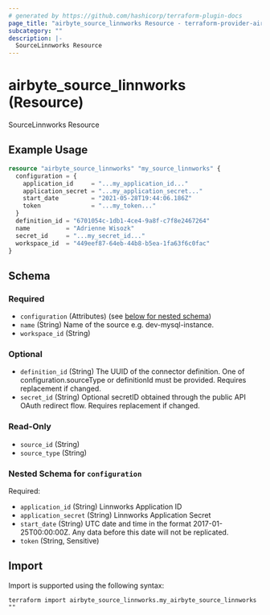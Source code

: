 ```yaml
---
# generated by https://github.com/hashicorp/terraform-plugin-docs
page_title: "airbyte_source_linnworks Resource - terraform-provider-airbyte"
subcategory: ""
description: |-
  SourceLinnworks Resource
---
```


# airbyte_source_linnworks (Resource)

SourceLinnworks Resource

## Example Usage

```terraform
resource "airbyte_source_linnworks" "my_source_linnworks" {
  configuration = {
    application_id     = "...my_application_id..."
    application_secret = "...my_application_secret..."
    start_date         = "2021-05-28T19:44:06.186Z"
    token              = "...my_token..."
  }
  definition_id = "6701054c-1db1-4ce4-9a8f-c7f8e2467264"
  name          = "Adrienne Wisozk"
  secret_id     = "...my_secret_id..."
  workspace_id  = "449eef87-64eb-44b8-b5ea-1fa63f6c0fac"
}
```

<!-- schema generated by tfplugindocs -->
## Schema

### Required

- `configuration` (Attributes) (see [below for nested schema](#nestedatt--configuration))
- `name` (String) Name of the source e.g. dev-mysql-instance.
- `workspace_id` (String)

### Optional

- `definition_id` (String) The UUID of the connector definition. One of configuration.sourceType or definitionId must be provided. Requires replacement if changed.
- `secret_id` (String) Optional secretID obtained through the public API OAuth redirect flow. Requires replacement if changed.

### Read-Only

- `source_id` (String)
- `source_type` (String)

<a id="nestedatt--configuration"></a>
### Nested Schema for `configuration`

Required:

- `application_id` (String) Linnworks Application ID
- `application_secret` (String) Linnworks Application Secret
- `start_date` (String) UTC date and time in the format 2017-01-25T00:00:00Z. Any data before this date will not be replicated.
- `token` (String, Sensitive)

## Import

Import is supported using the following syntax:

```shell
terraform import airbyte_source_linnworks.my_airbyte_source_linnworks ""
```

